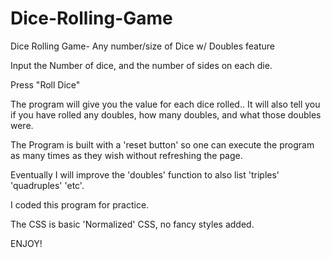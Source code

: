 # Dice-Rolling-Game
Dice Rolling Game- Any number/size of Dice w/ Doubles feature

Input the Number of dice, and the number of sides on each die.  

Press "Roll Dice"

The program will give you the value for each dice rolled..  It will also tell you if you have rolled any doubles, how many doubles, and what those doubles were.

The Program is built with a 'reset button' so one can execute the program as many times as they wish without refreshing the page.

Eventually I will improve the 'doubles' function to also list 'triples' 'quadruples' 'etc'.

I coded this program for practice.

The CSS is basic 'Normalized' CSS, no fancy styles added.

ENJOY!
